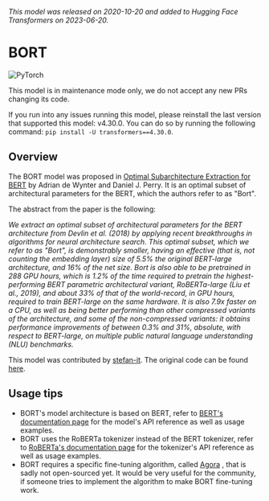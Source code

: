<!--Copyright 2020 The HuggingFace Team. All rights reserved.

Licensed under the Apache License, Version 2.0 (the "License"); you may not use this file except in compliance with
the License. You may obtain a copy of the License at

http://www.apache.org/licenses/LICENSE-2.0

Unless required by applicable law or agreed to in writing, software distributed under the License is distributed on
an "AS IS" BASIS, WITHOUT WARRANTIES OR CONDITIONS OF ANY KIND, either express or implied. See the License for the
specific language governing permissions and limitations under the License.

⚠️ Note that this file is in Markdown but contain specific syntax for our doc-builder (similar to MDX) that may not be
rendered properly in your Markdown viewer.

-->
*This model was released on 2020-10-20 and added to Hugging Face Transformers on 2023-06-20.*

# BORT

<div class="flex flex-wrap space-x-1">
<img alt="PyTorch" src="https://img.shields.io/badge/PyTorch-DE3412?style=flat&logo=pytorch&logoColor=white">
</div>

<Tip warning={true}>

This model is in maintenance mode only, we do not accept any new PRs changing its code.

If you run into any issues running this model, please reinstall the last version that supported this model: v4.30.0.
You can do so by running the following command: `pip install -U transformers==4.30.0`.

</Tip>

## Overview

The BORT model was proposed in [Optimal Subarchitecture Extraction for BERT](https://huggingface.co/papers/2010.10499) by
Adrian de Wynter and Daniel J. Perry. It is an optimal subset of architectural parameters for the BERT, which the
authors refer to as "Bort".

The abstract from the paper is the following:

*We extract an optimal subset of architectural parameters for the BERT architecture from Devlin et al. (2018) by
applying recent breakthroughs in algorithms for neural architecture search. This optimal subset, which we refer to as
"Bort", is demonstrably smaller, having an effective (that is, not counting the embedding layer) size of 5.5% the
original BERT-large architecture, and 16% of the net size. Bort is also able to be pretrained in 288 GPU hours, which
is 1.2% of the time required to pretrain the highest-performing BERT parametric architectural variant, RoBERTa-large
(Liu et al., 2019), and about 33% of that of the world-record, in GPU hours, required to train BERT-large on the same
hardware. It is also 7.9x faster on a CPU, as well as being better performing than other compressed variants of the
architecture, and some of the non-compressed variants: it obtains performance improvements of between 0.3% and 31%,
absolute, with respect to BERT-large, on multiple public natural language understanding (NLU) benchmarks.*

This model was contributed by [stefan-it](https://huggingface.co/stefan-it). The original code can be found [here](https://github.com/alexa/bort/).

## Usage tips

- BORT's model architecture is based on BERT, refer to [BERT's documentation page](bert) for the
  model's API reference as well as usage examples.
- BORT uses the RoBERTa tokenizer instead of the BERT tokenizer, refer to [RoBERTa's documentation page](roberta) for the tokenizer's API reference as well as usage examples.
- BORT requires a specific fine-tuning algorithm, called [Agora](https://adewynter.github.io/notes/bort_algorithms_and_applications.html#fine-tuning-with-algebraic-topology) ,
  that is sadly not open-sourced yet. It would be very useful for the community, if someone tries to implement the
  algorithm to make BORT fine-tuning work.
